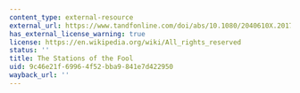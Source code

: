 ```yaml
---
content_type: external-resource
external_url: https://www.tandfonline.com/doi/abs/10.1080/2040610X.2017.1343273
has_external_license_warning: true
license: https://en.wikipedia.org/wiki/All_rights_reserved
status: ''
title: The Stations of the Fool
uid: 9c46e21f-6996-4f52-bba9-841e7d422950
wayback_url: ''
---
```

